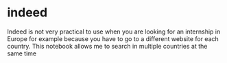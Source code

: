 # indeed
Indeed is not very practical to use when you are looking for an internship in Europe for example because you have to go to a different website for each country.
This notebook allows me to search in multiple countries at the same time
